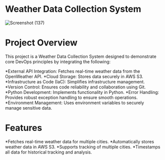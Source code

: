 # Weather Data Collection System

![Screenshot (137)](https://github.com/user-attachments/assets/b4ab58bb-8034-4250-8bca-4ee9ff2dcedd)

# Project Overview
This project is a Weather Data Collection System designed to demonstrate core DevOps principles by integrating the following:

*External API Integration: Fetches real-time weather data from the OpenWeather API.
*Cloud Storage: Stores data securely in AWS S3.
*Infrastructure as Code (IaC): Simplifies infrastructure management.
*Version Control: Ensures code reliability and collaboration using Git.
*Python Development: Implements functionality in Python.
*Error Handling: Provides robust exception handling to ensure smooth operations.
*Environment Management: Uses environment variables to securely manage sensitive data.

# Features
*Fetches real-time weather data for multiple cities.
*Automatically stores weather data in AWS S3.
*Supports tracking of multiple cities.
*Timestamps all data for historical tracking and analysis.
